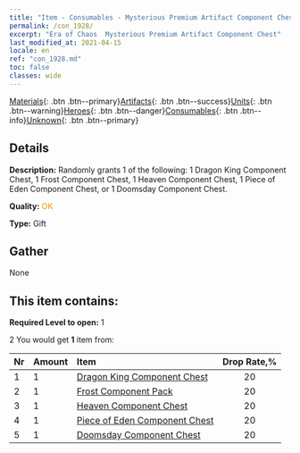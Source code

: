 ```yaml
---
title: "Item - Consumables - Mysterious Premium Artifact Component Chest"
permalink: /con_1928/
excerpt: "Era of Chaos  Mysterious Premium Artifact Component Chest"
last_modified_at: 2021-04-15
locale: en
ref: "con_1928.md"
toc: false
classes: wide
---
```

 [Materials](/Items/){: .btn .btn--primary}[Artifacts](/Items/Artifacts/){: .btn .btn--success}[Units](/Items/Units/){: .btn .btn--warning}[Heroes](/Items/Heroes/){: .btn .btn--danger}[Consumables](/Items/Consumables/){: .btn .btn--info}[Unknown](/Items/Unknown/){: .btn .btn--primary}

## Details
 **Description:** Randomly grants 1 of the following: 1 Dragon King Component Chest, 1 Frost Component Chest, 1 Heaven Component Chest, 1 Piece of Eden Component Chest, or 1 Doomsday Component Chest.

 **Quality:** <span style="color: #FF8C00">OK</span>

 **Type:** Gift

## Gather

  None

## This item contains:

 **Required Level to open:** 1

 2 You would get **1** item  from:

  | Nr | Amount |     Item    | Drop Rate,% |
  |:---|:-------|:------------|:---------:|
  | 1 | 1 | [Dragon King Component Chest](/Items/con_1348/) | 20 | 
  | 2 | 1 | [Frost Component Pack](/Items/con_1352/) | 20 | 
  | 3 | 1 | [Heaven Component Chest](/Items/con_1354/) | 20 | 
  | 4 | 1 | [Piece of Eden Component Chest](/Items/con_1864/) | 20 | 
  | 5 | 1 | [Doomsday Component Chest](/Items/con_1360/) | 20 | 
